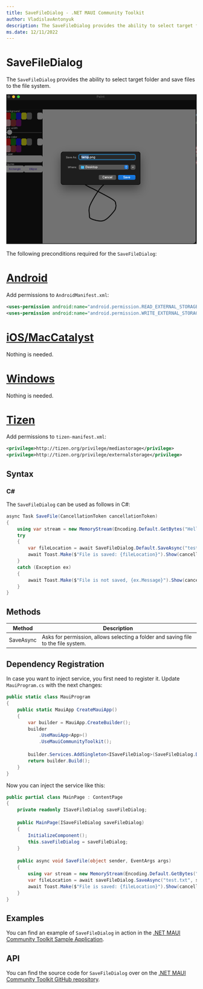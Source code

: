 ```yaml
---
title: SaveFileDialog - .NET MAUI Community Toolkit
author: VladislavAntonyuk
description: The SaveFileDialog provides the ability to select target folder and save files to the file system.
ms.date: 12/11/2022
---
```


# SaveFileDialog

The `SaveFileDialog` provides the ability to select target folder and save files to the file system.

![Screenshot of an SaveFileDialog on macOS](../images/essentials/save-file-dialog-mac.png "SaveFileDialog on macOS")

The following preconditions required for the `SaveFileDialog`:
# [Android](#tab/android)

Add permissions to `AndroidManifest.xml`:

```xml
<uses-permission android:name="android.permission.READ_EXTERNAL_STORAGE" />
<uses-permission android:name="android.permission.WRITE_EXTERNAL_STORAGE" />
```

# [iOS/MacCatalyst](#tab/ios)

Nothing is needed.

# [Windows](#tab/windows)

Nothing is needed.

# [Tizen](#tab/tizen)

Add permissions to `tizen-manifest.xml`:

```xml
<privilege>http://tizen.org/privilege/mediastorage</privilege>
<privilege>http://tizen.org/privilege/externalstorage</privilege>
```

## Syntax

### C#

The `SaveFileDialog` can be used as follows in C#:

```csharp
async Task SaveFile(CancellationToken cancellationToken)
{
    using var stream = new MemoryStream(Encoding.Default.GetBytes("Hello from the Community Toolkit!"));
    try
    {
        var fileLocation = await SaveFileDialog.Default.SaveAsync("test.txt", stream, cancellationToken);
        await Toast.Make($"File is saved: {fileLocation}").Show(cancellationToken);
    }
    catch (Exception ex)
    {
        await Toast.Make($"File is not saved, {ex.Message}").Show(cancellationToken);
    }
}
```

## Methods

|Method  |Description  |
|---------|---------|
| SaveAsync | Asks for permission, allows selecting a folder and saving file to the file system. |

## Dependency Registration

In case you want to inject service, you first need to register it.
Update `MauiProgram.cs` with the next changes:

```csharp
public static class MauiProgram
{
    public static MauiApp CreateMauiApp()
    {
        var builder = MauiApp.CreateBuilder();
        builder
            .UseMauiApp<App>()
			.UseMauiCommunityToolkit();

		builder.Services.AddSingleton<ISaveFileDialog>(SaveFileDialog.Default);
        return builder.Build();
    }
}
```

Now you can inject the service like this:

```csharp
public partial class MainPage : ContentPage
{
    private readonly ISaveFileDialog saveFileDialog;

	public MainPage(ISaveFileDialog saveFileDialog)
	{
		InitializeComponent();
        this.saveFileDialog = saveFileDialog;
	}
	
	public async void SaveFile(object sender, EventArgs args)
	{
		using var stream = new MemoryStream(Encoding.Default.GetBytes("Hello from the Community Toolkit!"));
        var fileLocation = await saveFileDialog.SaveAsync("test.txt", stream, cancellationToken);
        await Toast.Make($"File is saved: {fileLocation}").Show(cancellationToken);
	}
}
```

## Examples

You can find an example of `SaveFileDialog` in action in the [.NET MAUI Community Toolkit Sample Application](https://github.com/CommunityToolkit/Maui/blob/main/samples/CommunityToolkit.Maui.Sample/Pages/Essentials/SaveFileDialogPage.xaml).

## API

You can find the source code for `SaveFileDialog` over on the [.NET MAUI Community Toolkit GitHub repository](https://github.com/CommunityToolkit/Maui/blob/main/src/CommunityToolkit.Maui.Core/Interfaces/ISaveFileDialog.shared.cs).
